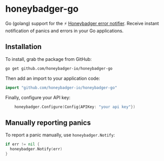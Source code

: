 # honeybadger-go

Go (golang) support for the :zap: [Honeybadger error
notifier](https://www.honeybadger.io/). Receive instant notification of panics
and errors in your Go applications.

## Installation

To install, grab the package from GitHub:

```sh
go get github.com/honeybadger-io/honeybadger-go
```

Then add an import to your application code:

```go
import "github.com/honeybadger-io/honeybadger-go"
```

Finally, configure your API key:

```go
	honeybadger.Configure(Config{APIKey: "your api key"})
```

## Manually reporting panics

To report a panic manually, use `honeybadger.Notify`:

```go
if err != nil {
  honeybadger.Notify(err)
}
```
